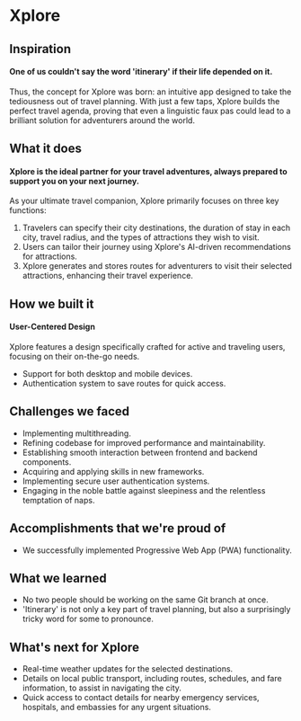# Xplore

## Inspiration
#### One of us couldn't say the word 'itinerary' if their life depended on it. 
Thus, the concept for Xplore was born: an intuitive app designed to take the tediousness out of travel planning. With just a few taps, Xplore builds the perfect travel agenda, proving that even a linguistic faux pas could lead to a brilliant solution for adventurers around the world.

## What it does
#### Xplore is the ideal partner for your travel adventures, always prepared to support you on your next journey.
As your ultimate travel companion, Xplore primarily focuses on three key functions:
1. Travelers can specify their city destinations, the duration of stay in each city, travel radius, and the types of attractions they wish to visit.
2. Users can tailor their journey using Xplore's AI-driven recommendations for attractions.
3. Xplore generates and stores routes for adventurers to visit their selected attractions, enhancing their travel experience.

## How we built it
#### User-Centered Design 
Xplore features a design specifically crafted for active and traveling users, focusing on their on-the-go needs.
- Support for both desktop and mobile devices.
- Authentication system to save routes for quick access.

## Challenges we faced
- Implementing multithreading.
- Refining codebase for improved performance and maintainability.
- Establishing smooth interaction between frontend and backend components.
- Acquiring and applying skills in new frameworks.
- Implementing secure user authentication systems.
- Engaging in the noble battle against sleepiness and the relentless temptation of naps.

## Accomplishments that we're proud of
- We successfully implemented Progressive Web App (PWA) functionality.

## What we learned
- No two people should be working on the same Git branch at once.
- 'Itinerary' is not only a key part of travel planning, but also a surprisingly tricky word for some to pronounce.

## What's next for Xplore
- Real-time weather updates for the selected destinations.
- Details on local public transport, including routes, schedules, and fare information, to assist in navigating the city.
- Quick access to contact details for nearby emergency services, hospitals, and embassies for any urgent situations.

